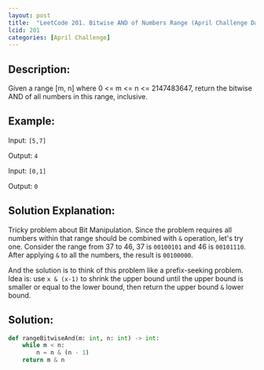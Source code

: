 ```yaml
---
layout: post
title:  "LeetCode 201. Bitwise AND of Numbers Range (April Challenge Day #23)" 
lcid: 201
categories: [April Challenge]
---
```

## Description:
Given a range [m, n] where 0 <= m <= n <= 2147483647, return the bitwise AND of all numbers in this range, inclusive.

## Example:
Input: `[5,7]`

Output: `4`

Input: `[0,1]`

Output: `0`

## Solution Explanation:
Tricky problem about Bit Manipulation. Since the problem requires all numbers within that range should be combined with `&` operation, let's try one. Consider the range from 37 to 46, 37 is `00100101` and 46 is `00101110`. After applying `&` to all the numbers, the result is `00100000`.

And the solution is to think of this problem like a prefix-seeking problem. Idea is: use `x & (x-1)` to shrink the upper bound until the upper bound is smaller or equal to the lower bound, then return the upper bound `&` lower bound. 

## Solution:

```python
def rangeBitwiseAnd(m: int, n: int) -> int:
    while m < n:
        n = n & (n - 1)
    return m & n
```
